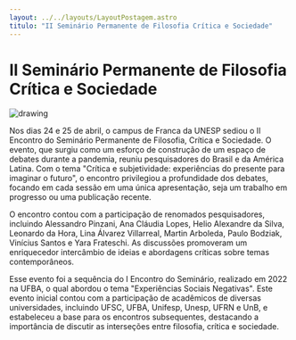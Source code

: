 ```yaml
--- 
layout: ../../layouts/LayoutPostagem.astro
titulo: "II Seminário Permanente de Filosofia Crítica e Sociedade"
---
```


# II Seminário Permanente de Filosofia Crítica e Sociedade






<div class="row h-100">
    <div class="col-5 text-center gy-3">
        <img src="https://i.imgur.com/VQsh1Py.jpeg" alt="drawing" class="img-fluid"/>
    </div>
<div class="col-7 gy-3">
<p class="texto">Nos dias 24 e 25 de abril, o campus de Franca da UNESP sediou o II Encontro do Seminário Permanente de Filosofia, Crítica e Sociedade. O evento, que surgiu como um esforço de construção de um espaço de debates durante a pandemia, reuniu pesquisadores do Brasil e da América Latina. Com o tema "Crítica e subjetividade: experiências do presente para imaginar o futuro", o encontro privilegiou a profundidade dos debates, focando em cada sessão em uma única apresentação, seja um trabalho em progresso ou uma publicação recente.</p>

<p class="texto">O encontro contou com a participação de renomados pesquisadores, incluindo Alessandro Pinzani, Ana Cláudia Lopes, Helio Alexandre da Silva, Leonardo da Hora, Lina Álvarez Villarreal, Martin Arboleda, Paulo Bodziak, Vinícius Santos e Yara Frateschi. As discussões promoveram um enriquecedor intercâmbio de ideias e abordagens críticas sobre temas contemporâneos.</p>

<p class="texto">Esse evento foi a sequência do I Encontro do Seminário, realizado em 2022 na UFBA, o qual abordou o tema "Experiências Sociais Negativas". Este evento inicial contou com a participação de acadêmicos de diversas universidades, incluindo UFSC, UFBA, Unifesp, Unesp, UFRN e UnB, e estabeleceu a base para os encontros subsequentes, destacando a importância de discutir as interseções entre filosofia, crítica e sociedade.</p>
</div>
</div>